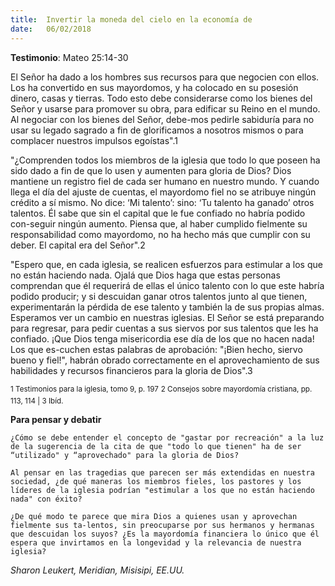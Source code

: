 ```yaml
---
title:  Invertir la moneda del cielo en la economía de
date:   06/02/2018
---
```


**Testimonio**: Mateo 25:14-30 

El Señor ha dado a los hombres sus recursos para que negocien con ellos. Los ha convertido en sus mayordomos, y ha colocado en su posesión dinero, casas y tierras. Todo esto debe considerarse como los bienes del Señor y usarse para promover su obra, para edificar su Reino en el mundo. Al negociar con los bienes del Señor, debe-mos pedirle sabiduría para no usar su legado sagrado a fin de glorificamos a nosotros mismos o para complacer nuestros impulsos egoístas".1 

"¿Comprenden todos los miembros de la iglesia que todo lo que poseen ha sido dado a fin de que lo usen y aumenten para gloria de Dios? Dios mantiene un registro fiel de cada ser humano en nuestro mundo. Y cuando llega el día del ajuste de cuentas, el mayordomo fiel no se atribuye ningún crédito a sí mismo. No dice: ‘Mi talento’: sino: ‘Tu talento ha ganado’ otros talentos. Él sabe que sin el capital que le fue confiado no habría podido con-seguir ningún aumento. Piensa que, al haber cumplido fielmente su responsabilidad como mayordomo, no ha hecho más que cumplir con su deber. El capital era del Señor".2 

"Espero que, en cada iglesia, se realicen esfuerzos para estimular a los que no están haciendo nada. Ojalá que Dios haga que estas personas comprendan que él requerirá de ellas el único talento con lo que este habría podido producir; y si descuidan ganar otros talentos junto al que tienen, experimentarán la pérdida de ese talento y también la de sus propias almas. Esperamos ver un cambio en nuestras iglesias. El Señor se está preparando para regresar, para pedir cuentas a sus siervos por sus talentos que les ha confiado. ¡Que Dios tenga misericordia ese día de los que no hacen nada! Los que es-cuchen estas palabras de aprobación: "¡Bien hecho, siervo bueno y fiel!", habrán obrado correctamente en el aprovechamiento de sus habilidades y recursos financieros para la gloria de Dios".3 

<sup>1 Testimonios para la iglesia, tomo 9, p. 197</sup> 
<sup>2 Consejos sobre mayordomía cristiana, pp. 113, 114 | 3 Ibíd.</sup> 

**Para pensar y debatir**

`¿Cómo se debe entender el concepto de "gastar por recreación" a la luz de la sugerencia de la cita de que "todo lo que tienen" ha de ser “utilizado" y “aprovechado" para la gloria de Dios?` 

`Al pensar en las tragedias que parecen ser más extendidas en nuestra sociedad, ¿de qué maneras los miembros fieles, los pastores y los líderes de la iglesia podrían "estimular a los que no están haciendo nada" con éxito?` 

`¿De qué modo te parece que mira Dios a quienes usan y aprovechan fielmente sus ta-lentos, sin preocuparse por sus hermanos y hermanas que descuidan los suyos? ¿Es la mayordomía financiera lo único que él espera que invirtamos en la longevidad y la relevancia de nuestra iglesia?` 

_Sharon Leukert, Meridian, Misisipi, EE.UU._
